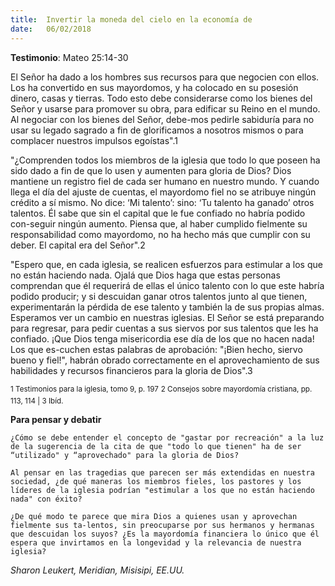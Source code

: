 ```yaml
---
title:  Invertir la moneda del cielo en la economía de
date:   06/02/2018
---
```


**Testimonio**: Mateo 25:14-30 

El Señor ha dado a los hombres sus recursos para que negocien con ellos. Los ha convertido en sus mayordomos, y ha colocado en su posesión dinero, casas y tierras. Todo esto debe considerarse como los bienes del Señor y usarse para promover su obra, para edificar su Reino en el mundo. Al negociar con los bienes del Señor, debe-mos pedirle sabiduría para no usar su legado sagrado a fin de glorificamos a nosotros mismos o para complacer nuestros impulsos egoístas".1 

"¿Comprenden todos los miembros de la iglesia que todo lo que poseen ha sido dado a fin de que lo usen y aumenten para gloria de Dios? Dios mantiene un registro fiel de cada ser humano en nuestro mundo. Y cuando llega el día del ajuste de cuentas, el mayordomo fiel no se atribuye ningún crédito a sí mismo. No dice: ‘Mi talento’: sino: ‘Tu talento ha ganado’ otros talentos. Él sabe que sin el capital que le fue confiado no habría podido con-seguir ningún aumento. Piensa que, al haber cumplido fielmente su responsabilidad como mayordomo, no ha hecho más que cumplir con su deber. El capital era del Señor".2 

"Espero que, en cada iglesia, se realicen esfuerzos para estimular a los que no están haciendo nada. Ojalá que Dios haga que estas personas comprendan que él requerirá de ellas el único talento con lo que este habría podido producir; y si descuidan ganar otros talentos junto al que tienen, experimentarán la pérdida de ese talento y también la de sus propias almas. Esperamos ver un cambio en nuestras iglesias. El Señor se está preparando para regresar, para pedir cuentas a sus siervos por sus talentos que les ha confiado. ¡Que Dios tenga misericordia ese día de los que no hacen nada! Los que es-cuchen estas palabras de aprobación: "¡Bien hecho, siervo bueno y fiel!", habrán obrado correctamente en el aprovechamiento de sus habilidades y recursos financieros para la gloria de Dios".3 

<sup>1 Testimonios para la iglesia, tomo 9, p. 197</sup> 
<sup>2 Consejos sobre mayordomía cristiana, pp. 113, 114 | 3 Ibíd.</sup> 

**Para pensar y debatir**

`¿Cómo se debe entender el concepto de "gastar por recreación" a la luz de la sugerencia de la cita de que "todo lo que tienen" ha de ser “utilizado" y “aprovechado" para la gloria de Dios?` 

`Al pensar en las tragedias que parecen ser más extendidas en nuestra sociedad, ¿de qué maneras los miembros fieles, los pastores y los líderes de la iglesia podrían "estimular a los que no están haciendo nada" con éxito?` 

`¿De qué modo te parece que mira Dios a quienes usan y aprovechan fielmente sus ta-lentos, sin preocuparse por sus hermanos y hermanas que descuidan los suyos? ¿Es la mayordomía financiera lo único que él espera que invirtamos en la longevidad y la relevancia de nuestra iglesia?` 

_Sharon Leukert, Meridian, Misisipi, EE.UU._
